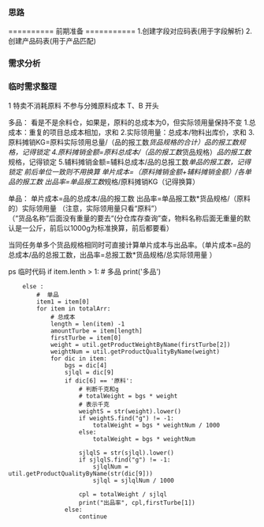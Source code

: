 <!--
 * @Author: mozzat taogroups@163.com
 * @Date: 2024-12-07 22:13:34
 * @LastEditors: mozzat taogroups@163.com
 * @LastEditTime: 2024-12-12 17:37:17
 * @FilePath: /pythonProject/readme.md
 * @Description: 这是默认设置,请设置`customMade`, 打开koroFileHeader查看配置 进行设置: https://github.com/OBKoro1/koro1FileHeader/wiki/%E9%85%8D%E7%BD%AE
-->
### 思路
========== 前期准备 ===========
1.创建字段对应码表(用于字段解析)
2.创建产品码表(用于产品匹配) 

### 需求分析


### 临时需求整理
1 特卖不消耗原料 不参与分摊原料成本 T、B 开头

多品：
看是不是余料仓，如果是，原料的总成本为0，但实际领用量保持不变
1.总成本：重复的项目总成本相加，求和
2.实际领用量：总成本/物料出库价，求和
3.原料摊销KG=原料实际领用总量/（品的报工数*货品规格的合计）*品的报工数*规格，记得锁定
4.原料摊销金额=原料总成本/（品的报工数*货品规格）*品的报工数*规格，记得锁定
5.辅料摊销金额=辅料总成本/品的总报工数*单品的报工数，记得锁定
前后单位一致则不用换算
单片成本=（原料摊销金额+辅料摊销金额）/各单品的报工数
出品率=单品报工数*规格/原料摊销KG（记得换算）

单品：
单片成本=品的总成本/品的报工数
出品率=单品报工数*货品规格/（原料的）实际领用量 
  （注意，实际领用量只看“原料”）  
（“货品名称”后面没有重量的要去“(分仓库存查询”查，物料名称后面无重量的默认是一公斤，前后以1000g为标准换算，前后都要看）

当同任务单多个货品规格相同时可直接计算单片成本与出品率。（单片成本=品的总成本/品的总报工数，出品率=总报工数*货品规格/总实际领用量 ）


ps 临时代码
if item.lenth > 1:
            #  多品
            print('多品')



        else :
            #  单品
            item1 = item[0]
            for item in totalArr: 
                # 总成本
                length = len(item) -1
                amountTurbe = item[length]
                firstTurbe = item[0]
                weight = util.getProductWeightByName(firstTurbe[2])
                weightNum = util.getProductQualityByName(weight)
                for dic in item:
                    bgs = dic[4]
                    sjlql = dic[9]
                    if dic[6] == '原料':
                        # 判断千克和g
                        # totalWeight = bgs * weight
                        # 表示千克
                        weightS = str(weight).lower()
                        if weightS.find("g") != -1: 
                            totalWeight = bgs * weightNum / 1000
                        else:
                            totalWeight = bgs * weightNum

                        sjlqlS = str(sjlql).lower()
                        if sjlqlS.find("g") != -1:
                            sjlqlNum = util.getProductQualityByName(str(dic[9]))
                            sjlql = sjlqlNum / 1000
                        
                        cpl = totalWeight / sjlql
                        print("出品率", cpl,firstTurbe[1])
                    else:
                        continue